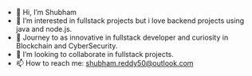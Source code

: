 - 👋 Hi, I’m Shubham
- 👀 I’m interested in fullstack projects but i love backend projects using java and node.js.
- 🌱 Journey to as innovative in fullstack  developer and curiosity in Blockchain and CyberSecurity.
- 💞️ I’m looking to collaborate in fullstack projects.
- 📫 How to reach me: shubham.reddy50@outlook.com

<!---
Hey-Jarvis/Hey-Jarvis is a ✨ special ✨ repository because its `README.md` (this file) appears on your GitHub profile.
You can click the Preview link to take a look at your changes.
--->
